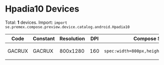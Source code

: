 # Hpadia10 Devices

Total: **1** devices. Import: `import se.premex.compose.preview.device.catalog.android.Hpadia10`

| Code | Constant | Resolution | DPI | Compose Spec | Preview Usage |
|------|----------|------------|-----|-------------|---------------|
| GACRUX | GACRUX | 800x1280 | 160 | `spec:width=800px,height=1280px,dpi=160` | `@Preview(device = Hpadia10.GACRUX)` |

<!-- Generated automatically. Do not edit manually. -->

